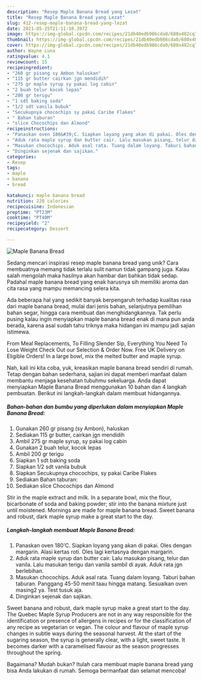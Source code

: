 ```yaml
---
description: "Resep Maple Banana Bread yang Lezat"
title: "Resep Maple Banana Bread yang Lezat"
slug: 412-resep-maple-banana-bread-yang-lezat
date: 2021-05-25T21:11:18.397Z
image: https://img-global.cpcdn.com/recipes/21db40edb986cda0/680x482cq70/maple-banana-bread-foto-resep-utama.jpg
thumbnail: https://img-global.cpcdn.com/recipes/21db40edb986cda0/680x482cq70/maple-banana-bread-foto-resep-utama.jpg
cover: https://img-global.cpcdn.com/recipes/21db40edb986cda0/680x482cq70/maple-banana-bread-foto-resep-utama.jpg
author: Wayne Luna
ratingvalue: 4.1
reviewcount: 15
recipeingredient:
- "260 gr pisang sy Ambon haluskan"
- "115 gr butter cairkan jgn mendidih"
- "275 gr maple syrup sy pakai log cabin"
- "2 buah telur kocok lepas"
- "200 gr terigu"
- "1 sdt baking soda"
- "1/2 sdt vanila bubuk"
- "Secukupnya chocochips sy pakai Caribe Flakes"
- " Bahan taburan"
- "slice Chocochips dan Almond"
recipeinstructions:
- "Panaskan oven 180&#39;C. Siapkan loyang yang akan di pakai. Oles dengan margarin. Alasi kertas roti. Oles lagi kertasnya dengan margarin."
- "Aduk rata maple syrup dan butter cair. Lalu masukan pisang, telur dan vanila. Lalu masukan terigu dan vanila sambil di ayak. Aduk rata jgn berlebihan."
- "Masukan chocochips. Aduk asal rata. Tuang dalam loyang. Taburi bahan taburan. Panggang 45-50 menit taau hingga matang. Sesuaikan oven masing2 ya. Test tusuk aja."
- "Dinginkan sejenak dan sajikan."
categories:
- Resep
tags:
- maple
- banana
- bread

katakunci: maple banana bread 
nutrition: 220 calories
recipecuisine: Indonesian
preptime: "PT23M"
cooktime: "PT40M"
recipeyield: "2"
recipecategory: Dessert

---
```



![Maple Banana Bread](https://img-global.cpcdn.com/recipes/21db40edb986cda0/680x482cq70/maple-banana-bread-foto-resep-utama.jpg)

Sedang mencari inspirasi resep maple banana bread yang unik? Cara membuatnya memang tidak terlalu sulit namun tidak gampang juga. Kalau salah mengolah maka hasilnya akan hambar dan bahkan tidak sedap. Padahal maple banana bread yang enak harusnya sih memiliki aroma dan cita rasa yang mampu memancing selera kita.

Ada beberapa hal yang sedikit banyak berpengaruh terhadap kualitas rasa dari maple banana bread, mulai dari jenis bahan, selanjutnya pemilihan bahan segar, hingga cara membuat dan menghidangkannya. Tak perlu pusing kalau ingin menyiapkan maple banana bread enak di mana pun anda berada, karena asal sudah tahu triknya maka hidangan ini mampu jadi sajian istimewa.

From Meal Replacements, To Filling Slender Sip, Everything You Need To Lose Weight Check Out our Selection &amp; Order Now. Free UK Delivery on Eligible Orders! In a large bowl, mix the melted butter and maple syrup.


Nah, kali ini kita coba, yuk, kreasikan maple banana bread sendiri di rumah. Tetap dengan bahan sederhana, sajian ini dapat memberi manfaat dalam membantu menjaga kesehatan tubuhmu sekeluarga. Anda dapat menyiapkan Maple Banana Bread menggunakan 10 bahan dan 4 langkah pembuatan. Berikut ini langkah-langkah dalam membuat hidangannya.

<!--inarticleads1-->

##### Bahan-bahan dan bumbu yang diperlukan dalam menyiapkan Maple Banana Bread:

1. Gunakan 260 gr pisang (sy Ambon), haluskan
1. Sediakan 115 gr butter, cairkan jgn mendidih
1. Ambil 275 gr maple syrup, sy pakai log cabin
1. Gunakan 2 buah telur, kocok lepas
1. Ambil 200 gr terigu
1. Siapkan 1 sdt baking soda
1. Siapkan 1/2 sdt vanila bubuk
1. Siapkan Secukupnya chocochips, sy pakai Caribe Flakes
1. Sediakan  Bahan taburan:
1. Sediakan slice Chocochips dan Almond


Stir in the maple extract and milk. In a separate bowl, mix the flour, bicarbonate of soda and baking powder; stir into the banana mixture just until moistened. Mornings are made for maple banana bread. Sweet banana and robust, dark maple syrup make a great start to the day. 

<!--inarticleads2-->

##### Langkah-langkah membuat Maple Banana Bread:

1. Panaskan oven 180&#39;C. Siapkan loyang yang akan di pakai. Oles dengan margarin. Alasi kertas roti. Oles lagi kertasnya dengan margarin.
1. Aduk rata maple syrup dan butter cair. Lalu masukan pisang, telur dan vanila. Lalu masukan terigu dan vanila sambil di ayak. Aduk rata jgn berlebihan.
1. Masukan chocochips. Aduk asal rata. Tuang dalam loyang. Taburi bahan taburan. Panggang 45-50 menit taau hingga matang. Sesuaikan oven masing2 ya. Test tusuk aja.
1. Dinginkan sejenak dan sajikan.


Sweet banana and robust, dark maple syrup make a great start to the day. The Quebec Maple Syrup Producers are not in any way responsible for the identification or presence of allergens in recipes or for the classification of any recipe as vegetarian or vegan. The colour and flavour of maple syrup changes in subtle ways during the seasonal harvest. At the start of the sugaring season, the syrup is generally clear, with a light, sweet taste. It becomes darker with a caramelised flavour as the season progresses throughout the spring. 

Bagaimana? Mudah bukan? Itulah cara membuat maple banana bread yang bisa Anda lakukan di rumah. Semoga bermanfaat dan selamat mencoba!
